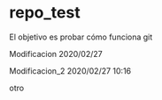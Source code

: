 # repo_test
El objetivo es probar cómo funciona git

Modificacion 2020/02/27

Modificacion_2 2020/02/27 10:16

otro